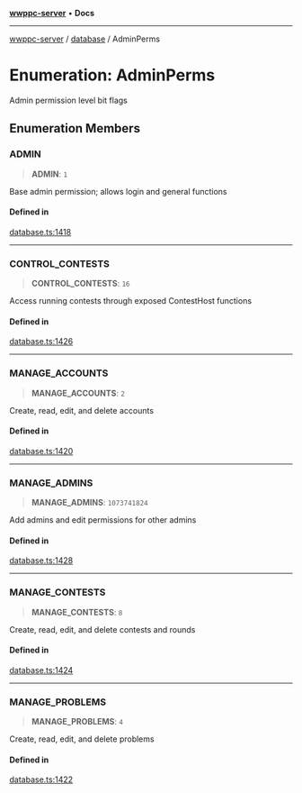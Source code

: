[**wwppc-server**](../../README.md) • **Docs**

***

[wwppc-server](../../modules.md) / [database](../README.md) / AdminPerms

# Enumeration: AdminPerms

Admin permission level bit flags

## Enumeration Members

### ADMIN

> **ADMIN**: `1`

Base admin permission; allows login and general functions

#### Defined in

[database.ts:1418](https://github.com/WWPPC/WWPPC-server/blob/96bcc74e00ec496e35202c4bddfc3a060fa4a556/src/database.ts#L1418)

***

### CONTROL\_CONTESTS

> **CONTROL\_CONTESTS**: `16`

Access running contests through exposed ContestHost functions

#### Defined in

[database.ts:1426](https://github.com/WWPPC/WWPPC-server/blob/96bcc74e00ec496e35202c4bddfc3a060fa4a556/src/database.ts#L1426)

***

### MANAGE\_ACCOUNTS

> **MANAGE\_ACCOUNTS**: `2`

Create, read, edit, and delete accounts

#### Defined in

[database.ts:1420](https://github.com/WWPPC/WWPPC-server/blob/96bcc74e00ec496e35202c4bddfc3a060fa4a556/src/database.ts#L1420)

***

### MANAGE\_ADMINS

> **MANAGE\_ADMINS**: `1073741824`

Add admins and edit permissions for other admins

#### Defined in

[database.ts:1428](https://github.com/WWPPC/WWPPC-server/blob/96bcc74e00ec496e35202c4bddfc3a060fa4a556/src/database.ts#L1428)

***

### MANAGE\_CONTESTS

> **MANAGE\_CONTESTS**: `8`

Create, read, edit, and delete contests and rounds

#### Defined in

[database.ts:1424](https://github.com/WWPPC/WWPPC-server/blob/96bcc74e00ec496e35202c4bddfc3a060fa4a556/src/database.ts#L1424)

***

### MANAGE\_PROBLEMS

> **MANAGE\_PROBLEMS**: `4`

Create, read, edit, and delete problems

#### Defined in

[database.ts:1422](https://github.com/WWPPC/WWPPC-server/blob/96bcc74e00ec496e35202c4bddfc3a060fa4a556/src/database.ts#L1422)
